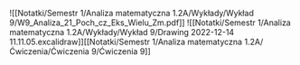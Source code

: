 ![[Notatki/Semestr 1/Analiza matematyczna 1.2A/Wykłady/Wykład 9/W9_Analiza_21_Poch_cz_Eks_Wielu_Zm.pdf]]
![[Notatki/Semestr 1/Analiza matematyczna 1.2A/Wykłady/Wykład 9/Drawing 2022-12-14 11.11.05.excalidraw]][[Notatki/Semestr 1/Analiza matematyczna 1.2A/Ćwiczenia/Ćwiczenia 9/Ćwiczenia 9]]